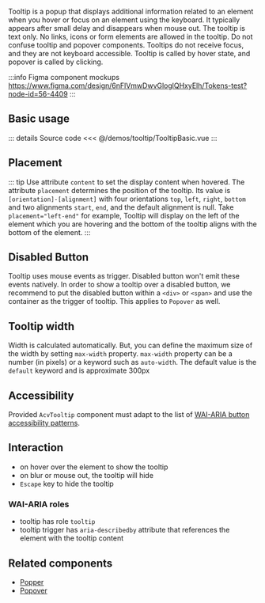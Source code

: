 Tooltip is a popup that displays additional information related to an element
when you hover or focus on an element using the keyboard.
It typically appears after small delay and disappears when mouse out.
The tooltip is text only.
No links, icons or form elements are allowed in the tooltip. 
Do not confuse tooltip and popover components.
Tooltips do not receive focus, and they are not keyboard accessible.
Tooltip is called by hover state, and popover is called by clicking.

:::info Figma component mockups
https://www.figma.com/design/6nFlVmwDwvGloglQHxyElh/Tokens-test?node-id=56-4409
:::

## Basic usage

<TooltipBasic />

::: details Source code
<<< @/demos/tooltip/TooltipBasic.vue
:::

## Placement

::: tip
Use attribute `content` to set the display content when hovered.
The attribute `placement` determines the position of the tooltip.
Its value is `[orientation]-[alignment]` with four orientations `top`, `left`, `right`, `bottom`
and two alignments `start`, `end`, and the default alignment is null.
Take `placement="left-end"` for example, Tooltip will display on the left of the element which you are hovering and the bottom of the tooltip aligns with the bottom of the element.
:::

<TooltipPlacement />

## Disabled Button

Tooltip uses mouse events as trigger. Disabled button won't emit these events natively.
In order to show a tooltip over a disabled button, we recommend to put the disabled button within a `<div>` or `<span>` and use the container as the trigger of tooltip.
This applies to `Popover` as well.

<TooltipDisabledButton />

## Tooltip width

Width is calculated automatically. But, you can define the maximum size of the width by setting `max-width` property. `max-width` property can be a number (in pixels) or a keyword such as `auto-width`. The default value is the `default` keyword and is approximate 300px

<TooltipWidth />

## Accessibility

Provided `AcvTooltip` component must adapt to the list of
[WAI-ARIA button accessibility patterns](https://www.w3.org/WAI/ARIA/apg/patterns/tooltip/).

## Interaction

- on hover over the element to show the tooltip
- on blur or mouse out, the tooltip will hide
- `Escape` key to hide the tooltip

### WAI-ARIA roles

- tooltip has role `tooltip`
- tooltip trigger has `aria-describedby` attribute that references the element with the tooltip content

## Related components

- [Popper](/components/popper/popper.doc)
- [Popover](/components/popover/popover.doc)
